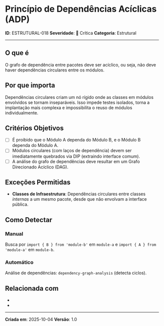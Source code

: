 # Princípio de Dependências Acíclicas (ADP)

**ID**: ESTRUTURAL-018
**Severidade**: 🔴 Crítica
**Categoria**: Estrutural

---

## O que é

O grafo de dependência entre pacotes deve ser acíclico, ou seja, não deve haver dependências circulares entre os módulos.

## Por que importa

Dependências circulares criam um nó rígido onde as classes em módulos envolvidos se tornam inseparáveis. Isso impede testes isolados, torna a implantação mais complexa e impossibilita o reuso de módulos individualmente.

## Critérios Objetivos

- [ ] É proibido que o Módulo A dependa do Módulo B, e o Módulo B dependa do Módulo A.
- [ ] Módulos circulares (com laços de dependência) devem ser imediatamente quebrados via DIP (extraindo interface comum).
- [ ] A análise do grafo de dependências deve resultar em um Grafo Direcionado Acíclico (DAG).

## Exceções Permitidas

- **Classes de Infraestrutura**: Dependências circulares entre classes *internas* a um mesmo pacote, desde que não envolvam a interface pública.

## Como Detectar

### Manual

Busca por `import { B } from 'module-b'` em `module-a` e `import { A } from 'module-a'` em `module-b`.

### Automático

Análise de dependências: `dependency-graph-analysis` (detecta ciclos).

## Relacionada com

- [COMPORTAMENTAL-014]: reforça (DIP é a solução mais comum para quebrar ciclos ADP)
- [COMPORTAMENTAL-009]: reforça (Princípio do "Diga, Não Pergunte")

---

**Criada em**: 2025-10-04
**Versão**: 1.0
